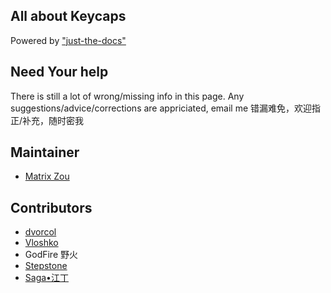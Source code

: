 ## All about Keycaps

Powered by ["just-the-docs"](https://pmarsceill.github.io/just-the-docs/)

## Need Your help

There is still a lot of wrong/missing info in this page. Any suggestions/advice/corrections are appriciated, email me
错漏难免，欢迎指正/补充，随时密我

## Maintainer

* <a href="mailto:matrix.zj@gmail.com">Matrix Zou</a>

## Contributors

* [dvorcol](https://geekhack.org/index.php?action=profile;u=52009)
* [Vloshko](https://geekhack.org/index.php?action=profile;u=60892)
* GodFire 野火
* [Stepstone](https://old.reddit.com/user/stepstone82)
* [Saga•江丁](https://geekhack.org/index.php?action=profile;u=66675)
